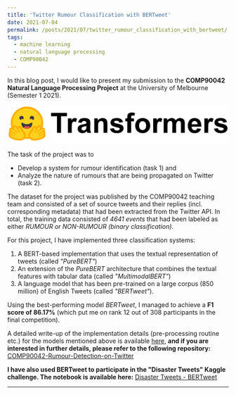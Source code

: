 ```yaml
---
title: 'Twitter Rumour Classification with BERTweet'
date: 2021-07-04
permalink: /posts/2021/07/twitter_rumour_classification_with_bertweet/
tags:
  - machine learning
  - natural language processing
  - COMP90042
---
```


In this blog post, I would like to present my submission to the **COMP90042 Natural Language Processing Project** at the University of Melbourne (Semester 1 2021).

![Pacman Capture-The-Flag](/images/transformers_logo.PNG)

The task of the project was to 
* Develop a system for rumour identification (task 1) and
* Analyze the nature of rumours that are being propagated on Twitter (task 2).

The dataset for the project was published by the COMP90042 teaching team and consisted of a set of source tweets and their replies (incl. corresponding metadata) that had been extracted from the Twitter API. In total, the training data consisted of *4641 events* that had been labeled as either *RUMOUR or NON-RUMOUR (binary classification)*.

For this project, I have implemented three classification systems: 

1. A BERT-based implementation that uses the textual representation of tweets (called *"PureBERT"*)
2. An extension of the *PureBERT* architecture that combines the textual features with tabular data (called *"MultimodalBERT"*)
3. A language model that has been pre-trained on a large corpus (850 million) of English Tweets (called *"BERTweet"*).

Using the best-performing model *BERTweet*, I managed to achieve a **F1 score of 86.17%** (which put me on rank 12 out of 308 participants in the final competition). 

A detailed write-up of the implementation details (pre-processing routine etc.) for the models mentioned above is available [here](https://github.com/Bachfischer/COMP90042-Rumour-Detection-on-Twitter/blob/master/BERT_based_Rumour_Identification_and_Analysis_for_Twitter_Posts.pdf), **and if you are interested in further details, please refer to the following repository:**
[COMP90042-Rumour-Detection-on-Twitter](https://github.com/Bachfischer/COMP90042-Rumour-Detection-on-Twitter)

**I have also used BERTweet to participate in the "Disaster Tweets" Kaggle challenge. The notebook is available here:**
[Disaster Tweets - BERTweet](https://www.kaggle.com/matthiasbachfischer/disaster-tweets-bertweet)

---


